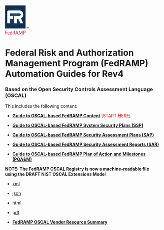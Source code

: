 <img src='../../assets/FedRAMP_LOGO.png' alt="FedRAMP" width="76" height="94"><br />
# Federal Risk and Authorization Management Program (FedRAMP) Automation Guides for Rev4
### Based on the Open Security Controls Assessment Language (OSCAL)

This includes the following content:

- **[Guide to OSCAL-based FedRAMP Content](./Guide_to_OSCAL-based_FedRAMP_Content.pdf)** <span style='color:red'>[START HERE]</span>

- **[Guide to OSCAL-based FedRAMP System Security Plans (SSP)](./Guide_to_OSCAL-based_FedRAMP_System_Security_Plans_(SSP)_rev4.pdf)**

- **[Guide to OSCAL-based FedRAMP Security Assessment Plans (SAP)](./Guide_to_OSCAL-based_FedRAMP_Security_Assessment_Plans_(SAP)_rev4.pdf)**

- **[Guide to OSCAL-based FedRAMP Security Assessment Reports (SAR)](./Guide_to_OSCAL-based_FedRAMP_Security_Assessment_Reports_(SAR)_rev4.pdf)**

- **[Guide to OSCAL-based FedRAMP Plan of Action and Milestones (POA&M)](./Guide_to_OSCAL-based_FedRAMP_Plan_of_Action_and_Milestones_(POAM)_rev4.pdf)**

**NOTE: The FedRAMP OSCAL Registry is now a machine-readable file using the DRAFT NIST OSCAL Extensions Model**
- [xml](../../dist/content/rev4/resources/xml/FedRAMP_extensions.xml)
- [json](../../dist/content/rev4/resources/json/FedRAMP_extensions.json)
- [html](./FedRAMP_extensions.html)
- [pdf](./FedRAMP_Extensions.pdf)

- **[FedRAMP OSCAL Vendor Resource Summary](./FedRAMP_OSCAL_Vendor_Resources.pdf)**
